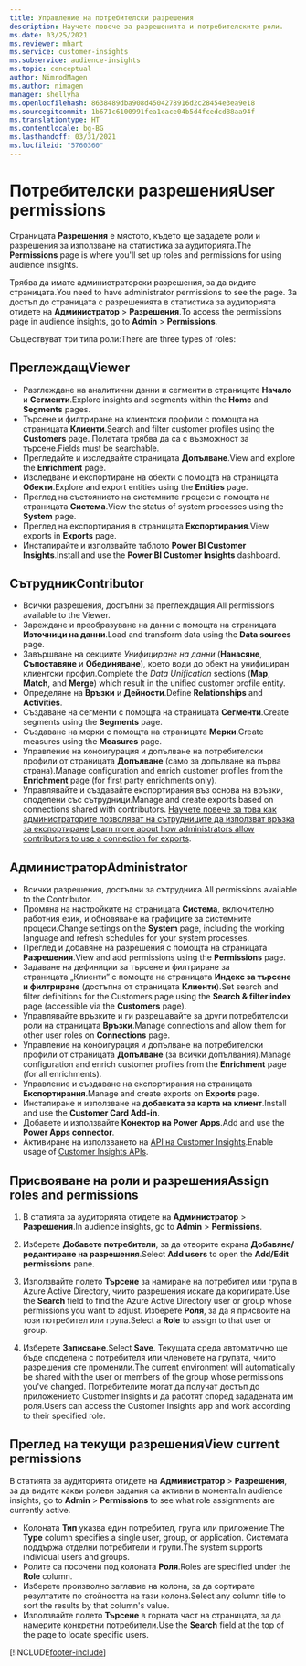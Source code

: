 ```yaml
---
title: Управление на потребителски разрешения
description: Научете повече за разрешенията и потребителските роли.
ms.date: 03/25/2021
ms.reviewer: mhart
ms.service: customer-insights
ms.subservice: audience-insights
ms.topic: conceptual
author: NimrodMagen
ms.author: nimagen
manager: shellyha
ms.openlocfilehash: 8638489dba908d4504278916d2c28454e3ea9e18
ms.sourcegitcommit: 1b671c6100991fea1cace04b5d4fcedcd88aa94f
ms.translationtype: HT
ms.contentlocale: bg-BG
ms.lasthandoff: 03/31/2021
ms.locfileid: "5760360"
---
```

# <a name="user-permissions"></a><span data-ttu-id="f112c-103">Потребителски разрешения</span><span class="sxs-lookup"><span data-stu-id="f112c-103">User permissions</span></span>

<span data-ttu-id="f112c-104">Страницата **Разрешения** е мястото, където ще зададете роли и разрешения за използване на статистика за аудиторията.</span><span class="sxs-lookup"><span data-stu-id="f112c-104">The **Permissions** page is where you'll set up roles and permissions for using audience insights.</span></span>

<span data-ttu-id="f112c-105">Трябва да имате администраторски разрешения, за да видите страницата.</span><span class="sxs-lookup"><span data-stu-id="f112c-105">You need to have administrator permissions to see the page.</span></span> <span data-ttu-id="f112c-106">За достъп до страницата с разрешенията в статистика за аудиторията отидете на **Администратор** > **Разрешения**.</span><span class="sxs-lookup"><span data-stu-id="f112c-106">To access the permissions page in audience insights, go to **Admin** > **Permissions**.</span></span>

<span data-ttu-id="f112c-107">Съществуват три типа роли:</span><span class="sxs-lookup"><span data-stu-id="f112c-107">There are three types of roles:</span></span>

## <a name="viewer"></a><span data-ttu-id="f112c-108">Преглеждащ</span><span class="sxs-lookup"><span data-stu-id="f112c-108">Viewer</span></span>

- <span data-ttu-id="f112c-109">Разглеждане на аналитични данни и сегменти в страниците **Начало** и **Сегменти**.</span><span class="sxs-lookup"><span data-stu-id="f112c-109">Explore insights and segments within the **Home** and **Segments** pages.</span></span>
- <span data-ttu-id="f112c-110">Търсене и филтриране на клиентски профили с помощта на страницата **Клиенти**.</span><span class="sxs-lookup"><span data-stu-id="f112c-110">Search and filter customer profiles using the **Customers** page.</span></span> <span data-ttu-id="f112c-111">Полетата трябва да са с възможност за търсене.</span><span class="sxs-lookup"><span data-stu-id="f112c-111">Fields must be searchable.</span></span>
- <span data-ttu-id="f112c-112">Прегледайте и изследвайте страницата **Допълване**.</span><span class="sxs-lookup"><span data-stu-id="f112c-112">View and explore the **Enrichment** page.</span></span>
- <span data-ttu-id="f112c-113">Изследване и експортиране на обекти с помощта на страницата **Обекти**.</span><span class="sxs-lookup"><span data-stu-id="f112c-113">Explore and export entities using the **Entities** page.</span></span>
- <span data-ttu-id="f112c-114">Преглед на състоянието на системните процеси с помощта на страницата **Система**.</span><span class="sxs-lookup"><span data-stu-id="f112c-114">View the status of system processes  using the **System** page.</span></span>
- <span data-ttu-id="f112c-115">Преглед на експортирания в страницата **Експортирания**.</span><span class="sxs-lookup"><span data-stu-id="f112c-115">View exports in **Exports** page.</span></span>
- <span data-ttu-id="f112c-116">Инсталирайте и използвайте таблото **Power BI Customer Insights**.</span><span class="sxs-lookup"><span data-stu-id="f112c-116">Install and use the **Power BI Customer Insights** dashboard.</span></span>

## <a name="contributor"></a><span data-ttu-id="f112c-117">Сътрудник</span><span class="sxs-lookup"><span data-stu-id="f112c-117">Contributor</span></span>

- <span data-ttu-id="f112c-118">Всички разрешения, достъпни за преглеждащия.</span><span class="sxs-lookup"><span data-stu-id="f112c-118">All permissions available to the Viewer.</span></span>
- <span data-ttu-id="f112c-119">Зареждане и преобразуване на данни с помощта на страницата **Източници на данни**.</span><span class="sxs-lookup"><span data-stu-id="f112c-119">Load and transform data using the **Data sources** page.</span></span>
- <span data-ttu-id="f112c-120">Завършване на секциите *Унифициране на данни* (**Нанасяне**, **Съпоставяне** и **Обединяване**), което води до обект на унифициран клиентски профил.</span><span class="sxs-lookup"><span data-stu-id="f112c-120">Complete the *Data Unification* sections (**Map**, **Match**, and **Merge**) which result in the unified customer profile entity.</span></span>
- <span data-ttu-id="f112c-121">Определяне на **Връзки** и **Дейности**.</span><span class="sxs-lookup"><span data-stu-id="f112c-121">Define **Relationships** and **Activities**.</span></span>
- <span data-ttu-id="f112c-122">Създаване на сегменти с помощта на страницата **Сегменти**.</span><span class="sxs-lookup"><span data-stu-id="f112c-122">Create segments using the **Segments** page.</span></span>
- <span data-ttu-id="f112c-123">Създаване на мерки с помощта на страницата **Мерки**.</span><span class="sxs-lookup"><span data-stu-id="f112c-123">Create measures using the **Measures** page.</span></span>
- <span data-ttu-id="f112c-124">Управление на конфигурация и допълване на потребителски профили от страницата **Допълване** (само за допълване на първа страна).</span><span class="sxs-lookup"><span data-stu-id="f112c-124">Manage configuration and enrich customer profiles from the **Enrichment** page (for first party enrichments only).</span></span>
- <span data-ttu-id="f112c-125">Управлявайте и създавайте експортирания въз основа на връзки, споделени със сътрудници.</span><span class="sxs-lookup"><span data-stu-id="f112c-125">Manage and create exports based on connections shared with contributors.</span></span> <span data-ttu-id="f112c-126">[Научете повече за това как администраторите позволяват на сътрудниците да използват връзка за експортиране](connections.md#allow-contributors-to-use-a-connection-for-exports).</span><span class="sxs-lookup"><span data-stu-id="f112c-126">[Learn more about how administrators allow contributors to use a connection for exports](connections.md#allow-contributors-to-use-a-connection-for-exports).</span></span>

## <a name="administrator"></a><span data-ttu-id="f112c-127">Администратор</span><span class="sxs-lookup"><span data-stu-id="f112c-127">Administrator</span></span>

- <span data-ttu-id="f112c-128">Всички разрешения, достъпни за сътрудника.</span><span class="sxs-lookup"><span data-stu-id="f112c-128">All permissions available to the Contributor.</span></span>
- <span data-ttu-id="f112c-129">Промяна на настройките на страницата **Система**, включително работния език, и обновяване на графиците за системните процеси.</span><span class="sxs-lookup"><span data-stu-id="f112c-129">Change settings on the **System** page, including the working language and refresh schedules for your system processes.</span></span>
- <span data-ttu-id="f112c-130">Преглед и добавяне на разрешения с помощта на страницата **Разрешения**.</span><span class="sxs-lookup"><span data-stu-id="f112c-130">View and add permissions using the **Permissions** page.</span></span>
- <span data-ttu-id="f112c-131">Задаване на дефиниции за търсене и филтриране за страницата „Клиенти” с помощта на страницата **Индекс за търсене и филтриране** (достъпна от страницата **Клиенти**).</span><span class="sxs-lookup"><span data-stu-id="f112c-131">Set search and filter definitions for the Customers page using the **Search & filter index** page (accessible via the **Customers** page).</span></span>
- <span data-ttu-id="f112c-132">Управлявайте връзките и ги разрешавайте за други потребителски роли на страницата **Връзки**.</span><span class="sxs-lookup"><span data-stu-id="f112c-132">Manage connections and allow them for other user roles on **Connections** page.</span></span>
- <span data-ttu-id="f112c-133">Управление на конфигурация и допълване на потребителски профили от страницата **Допълване** (за всички допълвания).</span><span class="sxs-lookup"><span data-stu-id="f112c-133">Manage configuration and enrich customer profiles from the **Enrichment** page (for all enrichments).</span></span>
- <span data-ttu-id="f112c-134">Управление и създаване на експортирания на страницата **Експортирания**.</span><span class="sxs-lookup"><span data-stu-id="f112c-134">Manage and create exports on **Exports** page.</span></span>
- <span data-ttu-id="f112c-135">Инсталиране и използване на **добавката за карта на клиент**.</span><span class="sxs-lookup"><span data-stu-id="f112c-135">Install and use the **Customer Card Add-in**.</span></span>
- <span data-ttu-id="f112c-136">Добавете и използвайте **Конектор на Power Apps**.</span><span class="sxs-lookup"><span data-stu-id="f112c-136">Add and use the **Power Apps connector**.</span></span>
- <span data-ttu-id="f112c-137">Активиране на използването на [API на Customer Insights](apis.md).</span><span class="sxs-lookup"><span data-stu-id="f112c-137">Enable usage of [Customer Insights APIs](apis.md).</span></span>

## <a name="assign-roles-and-permissions"></a><span data-ttu-id="f112c-138">Присвояване на роли и разрешения</span><span class="sxs-lookup"><span data-stu-id="f112c-138">Assign roles and permissions</span></span>

1. <span data-ttu-id="f112c-139">В статията за аудиторията отидете на **Администратор** > **Разрешения**.</span><span class="sxs-lookup"><span data-stu-id="f112c-139">In audience insights, go to **Admin** > **Permissions**.</span></span>

1. <span data-ttu-id="f112c-140">Изберете **Добавете потребители**, за да отворите екрана **Добавяне/редактиране на разрешения**.</span><span class="sxs-lookup"><span data-stu-id="f112c-140">Select **Add users** to open the **Add/Edit permissions** pane.</span></span>

1. <span data-ttu-id="f112c-141">Използвайте полето **Търсене** за намиране на потребител или група в Azure Active Directory, чиито разрешения искате да коригирате.</span><span class="sxs-lookup"><span data-stu-id="f112c-141">Use the **Search** field to find the Azure Active Directory user or group whose permissions you want to adjust.</span></span> <span data-ttu-id="f112c-142">Изберете **Роля**, за да я присвоите на този потребител или група.</span><span class="sxs-lookup"><span data-stu-id="f112c-142">Select a **Role** to assign to that user or group.</span></span>

1. <span data-ttu-id="f112c-143">Изберете **Записване**.</span><span class="sxs-lookup"><span data-stu-id="f112c-143">Select **Save**.</span></span> <span data-ttu-id="f112c-144">Текущата среда автоматично ще бъде споделена с потребителя или членовете на групата, чиито разрешения сте променили.</span><span class="sxs-lookup"><span data-stu-id="f112c-144">The current environment will automatically be shared with the user or members of the group whose permissions you've changed.</span></span> <span data-ttu-id="f112c-145">Потребителите могат да получат достъп до приложението Customer Insights и да работят според зададената им роля.</span><span class="sxs-lookup"><span data-stu-id="f112c-145">Users can access the Customer Insights app and work according to their specified role.</span></span>

## <a name="view-current-permissions"></a><span data-ttu-id="f112c-146">Преглед на текущи разрешения</span><span class="sxs-lookup"><span data-stu-id="f112c-146">View current permissions</span></span>

<span data-ttu-id="f112c-147">В статията за аудиторията отидете на **Администратор** > **Разрешения**, за да видите какви ролеви задания са активни в момента.</span><span class="sxs-lookup"><span data-stu-id="f112c-147">In audience insights, go to **Admin** > **Permissions** to see what role assignments are currently active.</span></span>

- <span data-ttu-id="f112c-148">Колоната **Тип** указва един потребител, група или приложение.</span><span class="sxs-lookup"><span data-stu-id="f112c-148">The **Type** column specifies a single user, group, or application.</span></span> <span data-ttu-id="f112c-149">Системата поддържа отделни потребители и групи.</span><span class="sxs-lookup"><span data-stu-id="f112c-149">The system supports individual users and groups.</span></span>
- <span data-ttu-id="f112c-150">Ролите са посочени под колоната **Роля**.</span><span class="sxs-lookup"><span data-stu-id="f112c-150">Roles are specified under the **Role** column.</span></span>
- <span data-ttu-id="f112c-151">Изберете произволно заглавие на колона, за да сортирате резултатите по стойността на тази колона.</span><span class="sxs-lookup"><span data-stu-id="f112c-151">Select any column title to sort the results by that column's value.</span></span>
- <span data-ttu-id="f112c-152">Използвайте полето **Търсене** в горната част на страницата, за да намерите конкретни потребители.</span><span class="sxs-lookup"><span data-stu-id="f112c-152">Use the **Search** field at the top of the page to locate specific users.</span></span>


[!INCLUDE[footer-include](../includes/footer-banner.md)]
